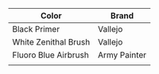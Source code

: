 
| Color                | Brand        |
| -------------------- | ------------ |
| Black Primer         | Vallejo      |
| White Zenithal Brush | Vallejo      |
| Fluoro Blue Airbrush | Army Painter |
|                      |              |
